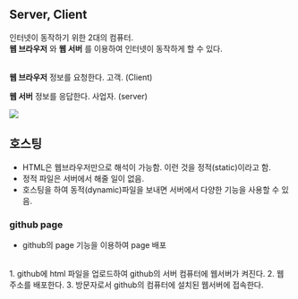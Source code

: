 ## Server, Client

인터넷이 동작하기 위한 2대의 컴퓨터.  
__웹 브라우저__ 와 __웹 서버__ 를 이용하여 인터넷이 동작하게 할 수 있다.  
<br>

__웹 브라우저__
정보를 요청한다.
고객. (Client)
<br>

__웹 서버__
정보를 응답한다.
사업자. (server)

<img src="https://s3-ap-northeast-2.amazonaws.com/opentutorials-user-file/module/3135/7752.jpeg">


## 호스팅

- HTML은 웹브라우저만으로 해석이 가능함. 이런 것을 정적(static)이라고 함.
- 정적 파일은 서버에서 해줄 일이 없음.
- 호스팅을 하여 동적(dynamic)파일을 보내면 서버에서 다양한 기능을 사용할 수 있음.


### github page

- github의 page 기능을 이용하여 page 배포
<br>
1. github에 html 파일을 업로드하여 github의 서버 컴퓨터에 웹서버가 켜진다.
2. 웹 주소를 배포한다.
3. 방문자로서 github의 컴퓨터에 설치된 웹서버에 접속한다.

<img srv="https://s3-ap-northeast-2.amazonaws.com/opentutorials-user-file/module/3135/7778.jpeg">